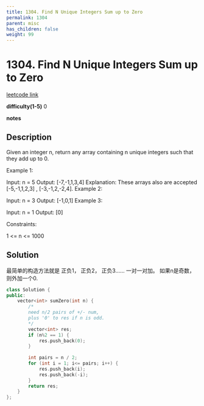 ```yaml
---
title: 1304. Find N Unique Integers Sum up to Zero
permalink: 1304
parent: misc
has_children: false
weight: 99
---
```

# 1304. Find N Unique Integers Sum up to Zero
[leetcode link](https://leetcode.com/problems/find-n-unique-integers-sum-up-to-zero/)

**difficulty(1-5)** 
0

**notes** 

## Description
Given an integer n, return any array containing n unique integers such that they add up to 0.

Example 1:

Input: n = 5
Output: [-7,-1,1,3,4]
Explanation: These arrays also are accepted [-5,-1,1,2,3] , [-3,-1,2,-2,4].
Example 2:

Input: n = 3
Output: [-1,0,1]
Example 3:

Input: n = 1
Output: [0]
 

Constraints:

1 <= n <= 1000


## Solution
最简单的构造方法就是 正负1， 正负2， 正负3…… 一对一对加。 如果n是奇数，则外加一个0.

```c++
class Solution {
public:
    vector<int> sumZero(int n) {
        /*
        need n/2 pairs of +/- num, 
        plus '0' to res if n is odd. 
        */
        vector<int> res;
        if (n%2 == 1) {
            res.push_back(0);
        }
        
        int pairs = n / 2;
        for (int i = 1; i<= pairs; i++) {
            res.push_back(i);
            res.push_back(-i);
        }
        return res;        
    }
};
``` 


